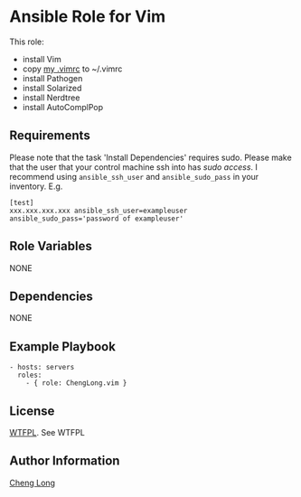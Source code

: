 Ansible Role for Vim 
=========

This role:

- install Vim
- copy [my .vimrc](https://raw.github.com/ChengLong/configs/master/.vimrc) to ~/.vimrc
- install Pathogen
- install Solarized
- install Nerdtree 
- install AutoComplPop

Requirements
------------

Please note that the task 'Install Dependencies' requires sudo. Please make that the user that your control machine ssh into has *sudo access*. 
I recommend using `ansible_ssh_user` and `ansible_sudo_pass` in your inventory. E.g. 

```
[test]
xxx.xxx.xxx.xxx ansible_ssh_user=exampleuser ansible_sudo_pass='password of exampleuser'
```

Role Variables
--------------

NONE

Dependencies
------------

NONE

Example Playbook
----------------

```
- hosts: servers
  roles:
    - { role: ChengLong.vim }
```

License
-------

[WTFPL](http://www.wtfpl.net/). See WTFPL

Author Information
------------------

[Cheng Long](https://twitter.com/ChengLong_)
